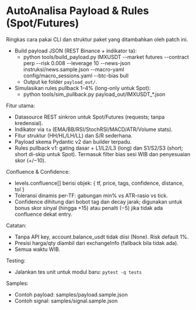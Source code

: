 # AutoAnalisa Payload & Rules (Spot/Futures)

Ringkas cara pakai CLI dan struktur paket yang ditambahkan oleh patch ini.

- Build payload JSON (REST Binance + indikator ta):
  - python tools/build_payload.py IMXUSDT --market futures --contract perp --risk 0.008 --leverage 10 --news-json instruksi/news.sample.json --macro-yaml config/macro_sessions.yaml --btc-bias bull
  - Output ke folder `payload_out/`.
- Simulasikan rules pullback 1–4% (long-only untuk Spot):
  - python tools/sim_pullback.py payload_out/IMXUSDT_*.json

Fitur utama:
- Datasource REST sinkron untuk Spot/Futures (requests; tanpa kredensial).
- Indikator via `ta` (EMA/BB/RSI/StochRSI/MACD/ATR/Volume stats).
- Fitur struktur (HH/HL/LH/LL) dan S/R sederhana.
- Payload skema Pydantic v2 dan builder terpadu.
- Rules pullback v1: gating dasar + L1/L2/L3 (long) dan S1/S2/S3 (short; short di-skip untuk Spot). Termasuk filter bias sesi WIB dan penyesuaian skor (+/−10).

Confluence & Confidence:
- levels.confluence[] berisi objek: { tf, price, tags, confidence, distance, tol }
- Toleransi dinamis per-TF: gabungan min% vs ATR-rasio vs tick.
- Confidence dihitung dari bobot tag dan decay jarak; digunakan untuk bonus skor sinyal (hingga +15) atau penalti (−5) jika tidak ada confluence dekat entry.

Catatan:
- Tanpa API key, account.balance_usdt tidak diisi (None). Risk default 1%.
- Presisi harga/qty diambil dari exchangeInfo (fallback bila tidak ada).
- Semua waktu WIB.

Testing:
- Jalankan tes unit untuk modul baru: `pytest -q tests`

Samples:
- Contoh payload: samples/payload.sample.json
- Contoh signal: samples/signal.sample.json
